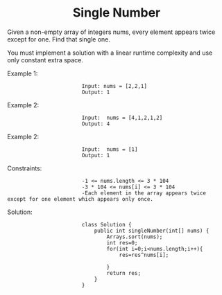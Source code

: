 <h1 align= "center">Single Number</h1>

Given a non-empty array of integers nums, every element appears twice except for one. Find that single one.

You must implement a solution with a linear runtime complexity and use only constant extra space.

Example 1:

                            Input: nums = [2,2,1]
                            Output: 1
                           
Example 2:

                            Input:  nums = [4,1,2,1,2]
                            Output: 4

Example 2:

                            Input:  nums = [1]
                            Output: 1


Constraints:

                            -1 <= nums.length <= 3 * 104
                            -3 * 104 <= nums[i] <= 3 * 104
                            -Each element in the array appears twice except for one element which appears only once.

Solution:

                            class Solution {
                                public int singleNumber(int[] nums) {
                                    Arrays.sort(nums);
                                    int res=0; 
                                    for(int i=0;i<nums.length;i++){
                                        res=res^nums[i];
                                        
                                    }
                                    return res;
                                }
                            }
